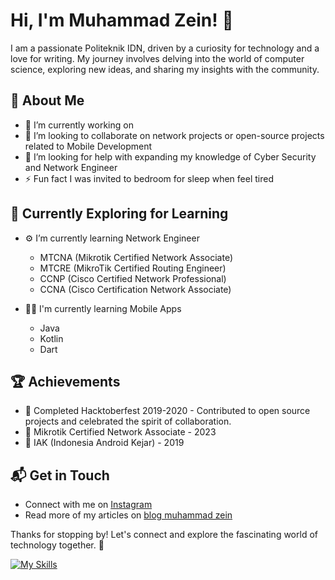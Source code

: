 # Hi, I'm Muhammad Zein! 👋

I am a passionate Politeknik IDN, driven by a curiosity for technology and a love for writing. My journey involves delving into the world of computer science, exploring new ideas, and sharing my insights with the community.

## 🚀 About Me

- 🔭 I’m currently working on 
- 👯 I’m looking to collaborate on network projects or open-source projects related to Mobile Development
- 🤔 I’m looking for help with expanding my knowledge of Cyber Security and Network Engineer
- ⚡ Fun fact I was invited to bedroom for sleep when feel tired 

## 🌱 Currently Exploring for Learning

- ⚙️ I’m currently learning Network Engineer
  - MTCNA (Mikrotik Certified Network Associate)
  - MTCRE (MikroTik Certified Routing Engineer)
  - CCNP (Cisco Certified Network Professional)
  - CCNA (Cisco Certification Network Associate)

- 🧑‍💻 I'm currently learning Mobile Apps
  - Java
  - Kotlin
  - Dart
  

 ## 🏆 Achievements

  - 🌟 Completed Hacktoberfest 2019-2020 - Contributed to open source projects and celebrated the spirit of collaboration.
  - 👾 Mikrotik Certified Network Associate - 2023
  - 🤖 IAK (Indonesia Android Kejar) - 2019

## 📬 Get in Touch

- Connect with me on [Instagram](https://instagram.com/mhmmd.zayn13)
- Read more of my articles on [blog muhammad zein](https://blog-muhammad-zein.blogspot.com)

Thanks for stopping by! Let's connect and explore the fascinating world of technology together. 🚀

[![My Skills](https://skillicons.dev/icons?i=java,kotlin,androidstudio,figma&theme=light)](https://skillicons.dev)
